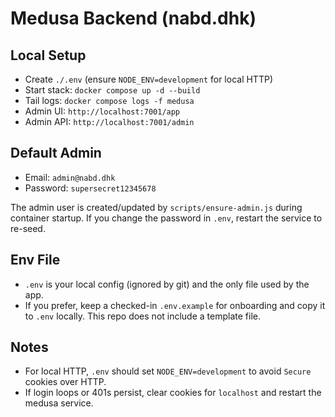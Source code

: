 # Medusa Backend (nabd.dhk)

## Local Setup

- Create `./.env` (ensure `NODE_ENV=development` for local HTTP)
- Start stack: `docker compose up -d --build`
- Tail logs: `docker compose logs -f medusa`
- Admin UI: `http://localhost:7001/app`
- Admin API: `http://localhost:7001/admin`

## Default Admin

- Email: `admin@nabd.dhk`
- Password: `supersecret12345678`

The admin user is created/updated by `scripts/ensure-admin.js` during container startup. If you change the password in `.env`, restart the service to re-seed.

## Env File

- `.env` is your local config (ignored by git) and the only file used by the app.
- If you prefer, keep a checked-in `.env.example` for onboarding and copy it to `.env` locally. This repo does not include a template file.

## Notes

- For local HTTP, `.env` should set `NODE_ENV=development` to avoid `Secure` cookies over HTTP.
- If login loops or 401s persist, clear cookies for `localhost` and restart the medusa service.
